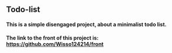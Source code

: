 ## Todo-list
#### This is a simple disengaged project, about a minimalist todo list. 
#### The link to the front of this project is: https://github.com/Wisso124214/front
